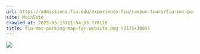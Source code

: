 ```yaml
---
url: https://admissions.fiu.edu/experience-fiu/campus-tours/fiu-mmc-parking-map-for-website.png
site: MainSite
crawled_at: 2025-05-13T11:54:33.778119
title: fiu-mmc-parking-map-for-website.png (2175×1005)
---
```


![](https://admissions.fiu.edu/experience-fiu/campus-tours/fiu-mmc-parking-map-for-website.png)
